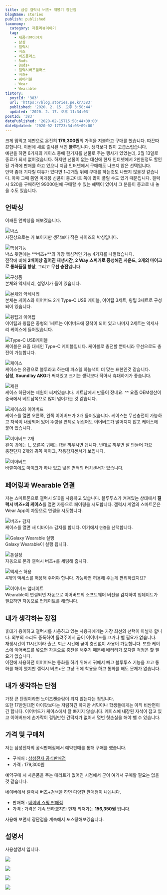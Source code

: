 ```yaml
---
title: 삼성 갤럭시 버즈+ 개봉기 장단점
blogName: stories
publish: published
taxonomy:
  category: 제품리뷰이야기
  tag:
    - 제품리뷰이야기
    - 삼성
    - 갤럭시
    - 버즈
    - 버즈플러스
    - Buds
    - Buds+
    - 갤럭시버즈플러스
    - 버즈+
    - 웨어러블
    - Wear
    - Wearable
tistory:
  postId: '383'
  url: 'https://blog.stories.pe.kr/383'
  published: '2020. 2. 15. 오후 3:58:44'
  updated: '2020. 2. 17. 오후 11:34:03'
postId: '383'
datePublished: '2020-02-15T15:58:44+09:00'
dateUpdated: '2020-02-17T23:34:03+09:00'
---
```



크게 맘먹고 예판으로 온전히 **179,300원**의 가격을 지불하고 구매를 했습니다. 따끈따끈합니다. 
이번에 새로 출시된 색인 **블루**입니다. 생각보다 많이 고급스럽습니다.   
예판을 하면 6가지의 케이스 중에 한가지를 선물로 주는 행사가 있었는데, 2월 13일로 종료가 되서 없어졌습니다. 
하지만 선물이 없는 대신에 현재 인터넷에서 2만원정도 할인된 가격에 판매를 하고 있으니 지금 인터넷에서 구매해도 나쁘지 않은 선택입니다.  
만약 좀더 기다릴 여유가 있다면 1~2개월 뒤에 구매를 하는것도 나쁘지 않을것 같습니다. 아마 그때 쯤엔 미개봉 신품이 중고마트 쪽에 많이 풀릴 수도 있기 때문입니다. 갤럭시 S20을 구매하면 99000원에 구매할 수 있는 혜택이 있어서 그 분들이 중고로 내 놓을 수도 있습니다. 

## 언박싱  
어째튼 언박싱을 해보겠습니다.  

![박스](images/2020-02-15-16-47-29.png)  
사진상으로는 커 보이지만 생각보다 작은 사이즈의 박싱입니다.  

![핵심기능](images/2020-02-15-16-48-26.png)   
박스 뒷면에는 **버즈+**의 가장 핵심적인 기능 4가지를 나열했습니다.  
전작에 비해 **2배이상 길어진 재생시간**, **2 Way 스피커로 풍성해진 사운드**, **3개의 마이크로 통화품질 향상**, 그리고 **무선 충전**입니다. 

![구성품](images/2020-02-15-16-50-21.png)  
본체와 악세서리, 설명서가 들어 있습니다.   

![본체와 악세사리](images/2020-02-15-16-51-02.png)   
본체는 케이스와 이어버드 2개 Type-C USB 케이블, 이어팁 3세트, 윙팁 3세트로 구성되어 있습니다. 

![윙팁과 이어팁](images/2020-02-15-16-58-00.png)    
이어팁과 윙팁은 중형의 1세트는 이어버드에 장착이 되어 있고 나머지 2세트는 악세사리 케이스에 들어있습니다.  

![Type-C USB케이블](images/2020-02-15-16-59-25.png)  
케이블은 요즘 대세인 Type-C 케이블입니다. 케이블로 충전할 뿐아니라 무선으로도 충전이 가능합니다.   

![케이스](images/2020-02-15-17-01-05.png)  
케이스는 유광으로 블루라고 하는데 파스텔 하늘색이 더 맞는 표현인것 같습니다.  
**삼성**, **Sound by AKG**가 써져있고 크기는 생각보다 작아서 휴대하기가 좋습니다.  

![제원](images/2020-02-15-17-03-32.png)   
케이스 하단에는 제원이 써져있습니다. 베트남에서 만들어 졌네요. ^^ 요즘 OEM생산이 중국에서 베트남쪽으로 많이 넘어가는 것 같습니다. 

![케이스와 이어버드](images/2020-02-15-17-04-50.png)   
케이스를 열면 오른쪽, 왼쪽 이어버드가 2개 들어있습니다. 케이스는 무선충전이 가능하고 자석이 내장되어 있어 뚜껑을 연체로 뒤집어도 이어버드가 떨어지지 않고 케이스에 붙어 있습니다.  

![이어버드 2개](images/2020-02-15-17-05-40.png)   
왼쪽 귀에는 L, 오른쪽 귀에는 R을 끼우시면 됩니다. 반대로 끼우면 잘 안들어 가요   
충전단자 2개와 귀쪽 마이크, 착용감지센서가 보입니다. 

![이어버드](images/2020-02-15-17-06-57.png)  
바깥쪽에도 마이크가 하나 있고 넓은 면적의 터치센서가 있습니다.  


## 페어링과 Wearable 연결  
저는 스마트폰으로 갤럭시 S10을 사용하고 있습니다. 블루투스가 켜져있는 상태에서 **갤럭시 버즈+의 케이스**를 열면 자동으로 페어링을 시도합니다. 갤럭시 계열의 스마트폰은 Wear App이 자동으로 연결을 시도합니다.  

![버즈+ 감지](images/2020-02-15-17-13-05.png)  
케이스를 열면 새 디바이스 감지를 합니다. 여기에서 `연결`을 선택합니다.  

![Galaxy Wearable 실행](images/2020-02-15-17-14-16.png)   
Galaxy Wearable이 실행 됩니다.  

![폰설정](images/2020-02-15-17-15-25.png)  
자동으로 폰과 갤럭시 버즈+를 세팅해 줍니다.  

![액세스 허용](images/2020-02-15-17-16-17.png)   
4개의 액세스를 허용해 주어야 합니다. 가능하면 허용해 주는게 편리하겠지요?

![이어버드 업데이트](images/2020-02-15-17-17-04.png)   
Wearable이 연결되면 자동으로 이어버드의 소프트웨어 버전을 감지하여 업데이트가 필요하면 자동으로 업데이트를 해줍니다.  

## 내가 생각하는 장점  
휴대가 용이하고 갤럭시를 사용하고 있는 사용자에게는 가장 최선의 선택이 아닐까 합니다. 
외부의 소리도 증폭하여 들려주어서 굳이 이어버드를 끄거나 뺼 필요가 없습니다.  
재생시간이 11시간이라 출근, 퇴근 시간에 굳이 충전없이 사용이 가능합니다. 또한 케이스에 이어버드를 넣으면 자동으로 충전을 해주기 때문에 배터리가 모자랄 걱정은 할 필요가 없습니다.  
이전에 사용하던 이어버드는 통화를 하기 위해서 귀에서 빼고 블루투스 기능을 끄고 통화를 해야 했지만 갤럭시 버즈+은 그냥 귀에 착용을 하고 통화를 해도 문제가 없습니다. 


## 내가 생각하는 단점  
가장 큰 단점이라면 노이즈캔슬링이 되지 않는다는 점입니다.  
또한 17만원대면 아이팟보다는 저럼하긴 하지만 서민이나 학생들에게는 아직 비싼편이긴 합니다. 
이어버드가 케이스에서 잘 빠지지 않습니다. 케이스에 내장된 자석이 잡고 있고 이어버드에 손가락이 걸릴만한 건덕지가 없어서 몇번 헛손실을 해야 뺄 수 있습니다. 

## 가격 및 구매처   
저는 삼성전자의 공식판매점에서 예약판매를 통해 구매를 했습니다. 
- 구매처 : [삼성전자 공식판매점](https://www.samsung.com/sec/eventList/galaxy_buds_plus/)
- 가격 : 179,300원 

예약구매 시 사은품을 주는 매리트가 없어진 시점에서 굳이 여기서 구매할 필요는 없을것 같습니다. 

네이버에서 갤럭시 버즈+검색을 하면 다양한 판매점이 나옵니다.  

- 판매처 : [네이버 쇼핑 판매점](https://search.shopping.naver.com/detail/detail.nhn?nv_mid=21943128374&cat_id=50002334&frm=NVSCMOD&query=%EA%B0%A4%EB%9F%AD%EC%8B%9C+%EB%B2%84%EC%A6%88+%ED%94%8C%EB%9F%AC%EC%8A%A4&NaPm=ct%3Dk6nc9oh4%7Cci%3Dbec64cb996daf59ec092b752f6eb2c887c89e60f%7Ctr%3Dslsl%7Csn%3D95694%7Chk%3Dd13ccc7974cff3a6c7d6eec6745fb9c575cef1db)
- 가격 : 가격은 계속 변하겠지만 현재 최저가는 **156,350원** 입니다. 

사용해 보면서 장단점을 계속해서 포스팅해보겠습니다. 

## 설명서  
사용설명서 입니다.  

![](images/2020-02-17-23-33-11.png)  

![](images/2020-02-17-23-33-24.png)  

![](images/2020-02-17-23-33-36.png)  

![](images/2020-02-17-23-33-48.png)  
